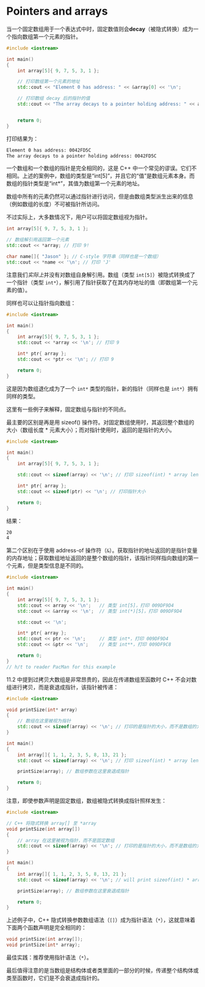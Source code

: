 # Pointers and arrays

当一个固定数组用于一个表达式中时，固定数值则会**decay**（被隐式转换）成为一个指向数组第一个元素的指针。

```cpp
#include <iostream>

int main()
{
    int array[5]{ 9, 7, 5, 3, 1 };

    // 打印数组第一个元素的地址
    std::cout << "Element 0 has address: " << &array[0] << '\n';

    // 打印数组 decay 后的指针的值
    std::cout << "The array decays to a pointer holding address: " << array << '\n';


    return 0;
}
```

打印结果为：

```txt
Element 0 has address: 0042FD5C
The array decays to a pointer holding address: 0042FD5C
```

一个数组和一个数组的指针是完全相同的，这是 C++ 中一个常见的谬误。它们不相同。上述的案例中，数组的类型是“int[5]”，并且它的“值”是数组元素本身。而数组的指针类型是“int\*”，其值为数组第一个元素的地址。

数组中所有的元素仍然可以通过指针进行访问，但是由数组类型派生出来的信息（例如数组的长度）不可被指针所访问。

不过实际上，大多数情况下，用户可以将固定数组视为指针。

```cpp
int array[5]{ 9, 7, 5, 3, 1 };

// 数组解引用返回第一个元素
std::cout << *array; // 打印 9!

char name[]{ "Jason" }; // C-style 字符串（同样也是一个数组）
std::cout << *name << '\n'; // 打印 'J'
```

注意我们*实际上*并没有对数组自身解引用。数组（类型 `int[5]`）被隐式转换成了一个指针（类型 `int*`），解引用了指针获取了在其内存地址的值（即数组第一个元素的值）。

同样也可以让指针指向数组：

```cpp
#include <iostream>

int main()
{
    int array[5]{ 9, 7, 5, 3, 1 };
    std::cout << *array << '\n'; // 打印 9

    int* ptr{ array };
    std::cout << *ptr << '\n'; // 打印 9

    return 0;
}
```

这是因为数组退化成为了一个 `int*` 类型的指针，新的指针（同样也是 `int*`）拥有同样的类型。

这里有一些例子来解释，固定数组与指针的不同点。

最主要的区别是再是用 sizeof() 操作符。对固定数组使用时，其返回整个数组的大小（数组长度 \* 元素大小）；而对指针使用时，返回的是指针的大小。

```cpp
#include <iostream>

int main()
{
    int array[5]{ 9, 7, 5, 3, 1 };

    std::cout << sizeof(array) << '\n'; // 打印 sizeof(int) * array length

    int* ptr{ array };
    std::cout << sizeof(ptr) << '\n'; // 打印指针大小

    return 0;
}
```

结果：

```txt
20
4
```

第二个区别在于使用 address-of 操作符（`&`）。获取指针的地址返回的是指针变量的内存地址；获取数组地址返回的是整个数组的指针，该指针同样指向数组的第一个元素，但是类型信息是不同的。

```cpp
#include <iostream>

int main()
{
    int array[5]{ 9, 7, 5, 3, 1 };
    std::cout << array << '\n';   // 类型 int[5]，打印 009DF9D4
    std::cout << &array << '\n';  // 类型 int(*)[5]，打印 009DF9D4

    std::cout << '\n';

    int* ptr{ array };
    std::cout << ptr << '\n';     // 类型 int*，打印 009DF9D4
    std::cout << &ptr << '\n';    // 类型 int**，打印 009DF9C8

    return 0;
}
// h/t to reader PacMan for this example
```

11.2 中提到过拷贝大数组是非常昂贵的，因此在传递数组至函数时 C++ 不会对数组进行拷贝，而是衰退成指针，该指针被传递：

```cpp
#include <iostream>

void printSize(int* array)
{
    // 数组在这里被视为指针
    std::cout << sizeof(array) << '\n'; // 打印的是指针的大小，而不是数组的大小！
}

int main()
{
    int array[]{ 1, 1, 2, 3, 5, 8, 13, 21 };
    std::cout << sizeof(array) << '\n'; // 打印 sizeof(int) * array length

    printSize(array); // 数组参数在这里衰退成指针

    return 0;
}
```

注意，即使参数声明是固定数组，数组被隐式转换成指针照样发生：

```cpp
#include <iostream>

// C++ 将隐式转换 array[] 至 *array
void printSize(int array[])
{
    // array 在这里被视为指针，而不是固定数组
    std::cout << sizeof(array) << '\n'; // 打印的是指针的大小，而不是数组的大小！
}

int main()
{
    int array[]{ 1, 1, 2, 3, 5, 8, 13, 21 };
    std::cout << sizeof(array) << '\n'; // will print sizeof(int) * array length

    printSize(array); // 数组参数在这里衰退成指针

    return 0;
}
```

上述例子中，C++ 隐式转换参数数组语法（`[]`）成为指针语法（`*`），这就意味着下面两个函数声明是完全相同的：

```cpp
void printSize(int array[]);
void printSize(int* array);
```

最佳实践：推荐使用指针语法（`*`）。

最后值得注意的是当数组是结构体或者类里面的一部分的时候，传递整个结构体或类至函数时，它们是不会衰退成指针的。
